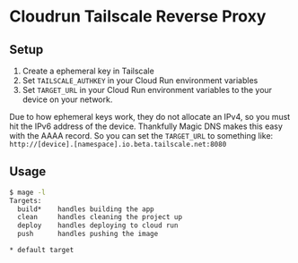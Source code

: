 # Cloudrun Tailscale Reverse Proxy

## Setup
1. Create a ephemeral key in Tailscale
2. Set `TAILSCALE_AUTHKEY` in your Cloud Run environment variables
3. Set `TARGET_URL` in your Cloud Run environment variables to the your device on your network.

Due to how ephemeral keys work, they do not allocate an IPv4, so you must hit the IPv6 address of the device. Thankfully Magic DNS makes this easy with the AAAA record. So you can set the `TARGET_URL` to something like: `http://[device].[namespace].io.beta.tailscale.net:8080`

## Usage
```bash
$ mage -l
Targets:
  build*    handles building the app
  clean     handles cleaning the project up
  deploy    handles deploying to cloud run
  push      handles pushing the image

* default target
```